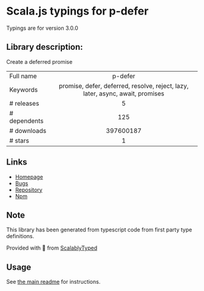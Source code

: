 
# Scala.js typings for p-defer

Typings are for version 3.0.0

## Library description:
Create a deferred promise

|                    |                 |
| ------------------ | :-------------: |
| Full name          | p-defer |
| Keywords           | promise, defer, deferred, resolve, reject, lazy, later, async, await, promises |
| # releases         | 5 |
| # dependents       | 125 |
| # downloads        | 397600187 |
| # stars            | 1 |

## Links
- [Homepage](https://github.com/sindresorhus/p-defer#readme)
- [Bugs](https://github.com/sindresorhus/p-defer/issues)
- [Repository](https://github.com/sindresorhus/p-defer)
- [Npm](https://www.npmjs.com/package/p-defer)
    


## Note
This library has been generated from typescript code from first party type definitions.

Provided with :purple_heart: from [ScalablyTyped](https://github.com/oyvindberg/ScalablyTyped)

## Usage
See [the main readme](../../readme.md) for instructions.



